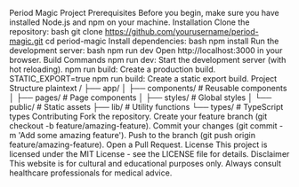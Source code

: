 Period Magic Project
Prerequisites
Before you begin, make sure you have installed Node.js and npm on your machine.
Installation
Clone the repository:
bash
git clone https://github.com/yourusername/period-magic.git
cd period-magic
Install dependencies:
bash
npm install
Run the development server:
bash
npm run dev
Open http://localhost:3000 in your browser.
Build Commands
npm run dev: Start the development server (with hot reloading).
npm run build: Create a production build.
STATIC_EXPORT=true npm run build: Create a static export build.
Project Structure
plaintext
/
├── app/
│   ├── components/     # Reusable components
│   ├── pages/          # Page components
│   ├── styles/         # Global styles
│   └── public/         # Static assets
├── lib/                # Utility functions
└── types/              # TypeScript types
Contributing
Fork the repository.
Create your feature branch (git checkout -b feature/amazing-feature).
Commit your changes (git commit -m 'Add some amazing feature').
Push to the branch (git push origin feature/amazing-feature).
Open a Pull Request.
License
This project is licensed under the MIT License - see the LICENSE file for details.
Disclaimer
This website is for cultural and educational purposes only. Always consult healthcare professionals for medical advice.